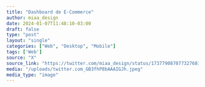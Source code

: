 ```yaml
---
title: "Dashboard de E-Commerce"
author: miaa_design
date: 2024-01-07T11:48:10-03:00
draft: false
type: "post"
layout: "single"
categories: ["Web", "Desktop", "Mobile"]
tags: ['Web']
source: "X"
source_link: "https://twitter.com/miaa_design/status/1737790870773276812"
media: "/uploads/twitter.com_GB3fhP8bAAAIGJh.jpeg"
media_type: "image"
---
```


